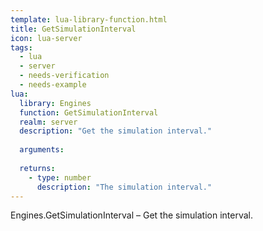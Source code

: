 ```yaml
---
template: lua-library-function.html
title: GetSimulationInterval
icon: lua-server
tags:
  - lua
  - server
  - needs-verification
  - needs-example
lua:
  library: Engines
  function: GetSimulationInterval
  realm: server
  description: "Get the simulation interval."
  
  arguments:
  
  returns:
    - type: number
      description: "The simulation interval."
---
```


<div class="lua__search__keywords">
Engines.GetSimulationInterval &#x2013; Get the simulation interval.
</div>
